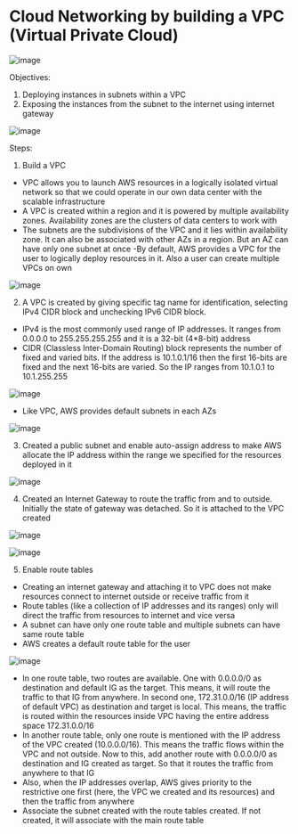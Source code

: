 # Cloud Networking by building a VPC (Virtual Private Cloud)

![image](https://github.com/user-attachments/assets/4fabcb19-53aa-4d2e-bc5f-5d7894a32231)

Objectives:
1. Deploying instances in subnets within a VPC
2. Exposing the instances from the subnet to the internet using internet gateway

![image](https://github.com/user-attachments/assets/75c4f605-b1a3-4461-b0e7-5ed708b25156)

Steps:
1. Build a VPC
- VPC allows you to launch AWS resources in a logically isolated virtual network so that we could operate in our own data center with the scalable infrastructure
- A VPC is created within a region and it is powered by multiple availability zones. Availability zones are the clusters of data centers to work with
- The subnets are the subdivisions of the VPC and it lies within availability zone. It can also be associated with other AZs in a region. But an AZ can have only one subnet at once
-By default, AWS provides a VPC for the user to logically deploy resources in it. Also a user can create multiple VPCs on own

![image](https://github.com/user-attachments/assets/c9dcc972-457e-4ed7-b905-3872c35921f2)

2. A VPC is created by giving specific tag name for identification, selecting IPv4 CIDR block and unchecking IPv6 CIDR block.
- IPv4 is the most commonly used range of IP addresses. It ranges from 0.0.0.0 to 255.255.255.255 and it is a 32-bit (4*8-bit) address
- CIDR (Classless Inter-Domain Routing) block represents the number of fixed and varied bits. If the address is 10.1.0.1/16 then the first 16-bits are fixed and the next 16-bits are varied. So the IP ranges from 10.1.0.1 to 10.1.255.255

![image](https://github.com/user-attachments/assets/5fa6b42b-7a9a-4b1e-88fd-3c1c1892e3d7)

- Like VPC, AWS provides default subnets in each AZs

![image](https://github.com/user-attachments/assets/03a29fe7-4606-4aa8-b96a-ac445ea1422a)

3. Created a public subnet and enable auto-assign address to make AWS allocate the IP address within the range we specified for the resources deployed in it

![image](https://github.com/user-attachments/assets/b9fa6372-f7f0-43fa-a5b2-76b467b6b0f2)

4. Created an Internet Gateway to route the traffic from and to outside. Initially the state of gateway was detached. So it is attached to the VPC created

![image](https://github.com/user-attachments/assets/eff4d419-5e1e-4398-b48f-23c195b348d8)

![image](https://github.com/user-attachments/assets/1dc0bb42-b02e-44a9-b97b-502286a404cb)

5. Enable route tables
- Creating an internet gateway and attaching it to VPC does not make resources connect to internet outside or receive traffic from it
- Route tables (like a collection of IP addresses and its ranges) only will direct the traffic from resources to internet and vice versa
- A subnet can have only one route table and multiple subnets can have same route table
- AWS creates a default route table for the user

![image](https://github.com/user-attachments/assets/90b534bb-4dd4-4278-8dd7-4bed0e03057b)

- In one route table, two routes are available. One with 0.0.0.0/0 as destination and default IG as the target. This means, it will route the traffic to that IG from anywhere. In second one, 172.31.0.0/16 (IP address of default VPC) as destination and target is local. This means, the traffic is routed within the resources inside VPC having the entire address space 172.31.0.0/16
- In another route table, only one route is mentioned with the IP address of the VPC created (10.0.0.0/16). This means the traffic flows within the VPC and not outside. Now to this, add another route with 0.0.0.0/0 as destination and IG created as target. So that it routes the traffic from anywhere to that IG
- Also, when the IP addresses overlap, AWS gives priority to the restrictive one first (here, the VPC we created and its resources) and then the traffic from anywhere
- Associate the subnet created with the route tables created. If not created, it will associate with the main route table






